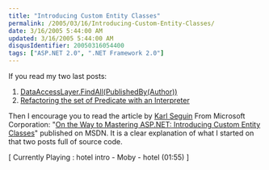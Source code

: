 ```yaml
---
title: "Introducing Custom Entity Classes"
permalink: /2005/03/16/Introducing-Custom-Entity-Classes/
date: 3/16/2005 5:44:00 AM
updated: 3/16/2005 5:44:00 AM
disqusIdentifier: 20050316054400
tags: ["ASP.NET 2.0", ".NET Framework 2.0"]
---
```


If you read my two last posts:
<!-- more -->

1. [DataAccessLayer.FindAll(PublishedBy(Author))](http://weblogs.asp.net/lkempe/archive/2005/03/09/391247.aspx)
2. [Refactoring the set of Predicate with an Interpreter](http://weblogs.asp.net/lkempe/archive/2005/03/12/394323.aspx)

Then I encourage you to read the article by [Karl Seguin](http://www.openmymind.net/index.aspx) From Microsoft 
Corporation: "[On the Way to Mastering ASP.NET: Introducing Custom Entity Classes](http://msdn.microsoft.com/asp.net/default.aspx?pull=/library/en-us/dnaspp/html/CustEntCls.asp)" published on MSDN. It is a clear explanation of what I started on that two posts full of source code.

[ Currently Playing : hotel intro - Moby - hotel (01:55) ]
